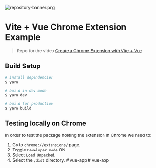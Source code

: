 ![repository-banner.png](https://res.cloudinary.com/alvarosaburido/image/upload/v1612193118/as-portfolio/Repo_Banner_kexozw.png)

# Vite + Vue Chrome Extension Example

> Repo for the video [Create a Chrome Extension with Vite + Vue](https://youtu.be/E_189013gCM)

## Build Setup

```bash
# install dependencies
$ yarn

# build in dev mode
$ yarn dev

# build for production 
$ yarn build
```

## Testing locally on Chrome

In order to test the package holding the extension in Chrome we need to:
1. Go to `chrome://extensions/` page.
2. Toggle `Developer mode` ON.
3. Select `Load Unpacked`.
4. Select the `/dist` directory.
#   v u e - a p p  
 #   v u e - a p p  
 
